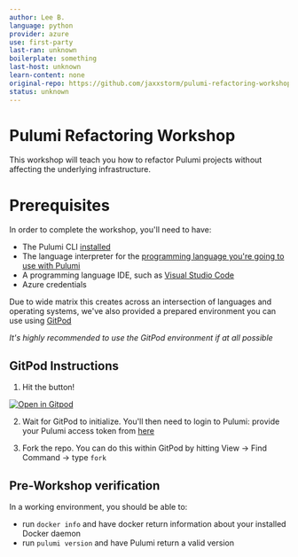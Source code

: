 ```yaml
---
author: Lee B.
language: python
provider: azure
use: first-party
last-ran: unknown
boilerplate: something
last-host: unknown
learn-content: none
original-repo: https://github.com/jaxxstorm/pulumi-refactoring-workshop
status: unknown
---
```

# Pulumi Refactoring Workshop

This workshop will teach you how to refactor Pulumi projects without affecting the underlying infrastructure.

# Prerequisites

In order to complete the workshop, you'll need to have:
- The Pulumi CLI [installed](https://www.pulumi.com/docs/get-started/install/)
- The language interpreter for the [ programming language you're going to use with Pulumi](https://www.pulumi.com/docs/intro/languages/)
- A programming language IDE, such as [Visual Studio Code](https://code.visualstudio.com)
- Azure credentials

Due to wide matrix this creates across an intersection of languages and operating systems, we've also provided a prepared environment you can use using [GitPod](https://www.gitpod.io/)

*It's highly recommended to use the GitPod environment if at all possible*

## GitPod Instructions

1. Hit the button!

[![Open in Gitpod](https://gitpod.io/button/open-in-gitpod.svg)](https://gitpod.io/#https://github.com/jaxxstorm/pulumi-refactoring-workshop/)

2. Wait for GitPod to initialize. You'll then need to login to Pulumi: provide your Pulumi access token from [here](https://app.pulumi.com/settings/tokens)

3. Fork the repo. You can do this within GitPod by hitting View -> Find Command -> type `fork`

## Pre-Workshop verification

In a working environment, you should be able to:

- run `docker info` and have docker return information about your installed Docker daemon
- run `pulumi version` and have Pulumi return a valid version




